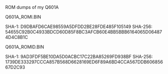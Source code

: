 ROM dumps of my Q601A

Q601A_ROMI.BIN

SHA-1: D9DBAFD6CAE98559A5DFDD2BE28FDE485F105149
SHA-256: 54655C92B0C4933BDCD60D85F8BC3AFCB60E4BB5BBB6164065D064874D4C8B1C

Q601A_ROMID.BIN

SHA-1: 9AD3FDF5BE10DA5D0ACBC17C22BA85269FD938BF
SHA-256: 1739DE333297CCCA857B568D6628169ED6F89A6BD4CCA567DDB60685667D2C93
